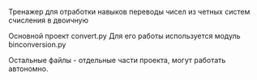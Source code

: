 Тренажер для отработки навыков переводы чисел из четных систем счисления в двоичную

Основной проект convert.py
Для его работы используется модуль binconversion.py

Остальные файлы - отдельные части проекта, могут работать автономно.